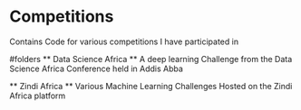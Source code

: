 # Competitions
Contains Code for various competitions I have participated in

#folders
** Data Science Africa **
A deep learning Challenge from the Data Science Africa Conference held in Addis Abba

** Zindi Africa **
Various Machine Learning Challenges Hosted on the Zindi Africa platform 

